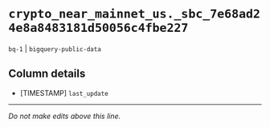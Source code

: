 # `crypto_near_mainnet_us._sbc_7e68ad24e8a8483181d50056c4fbe227`
`bq-1` | `bigquery-public-data`

## Column details
* [TIMESTAMP] `last_update`

-------------------------------------------------------------------------------
*Do not make edits above this line.*
